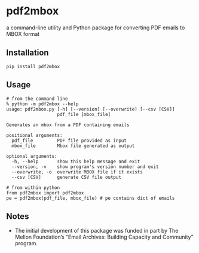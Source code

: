 # pdf2mbox
a command-line utility and Python package for converting PDF emails to MBOX format

## Installation

    pip install pdf2mbox

## Usage

    # from the command line
    % python -m pdf2mbox --help
    usage: pdf2mbox.py [-h] [--version] [--overwrite] [--csv [CSV]]
                       pdf_file [mbox_file]

    Generates an mbox from a PDF containing emails

    positional arguments:
      pdf_file         PDF file provided as input
      mbox_file        Mbox file generated as output

    optional arguments:
      -h, --help       show this help message and exit
      --version, -v    show program's version number and exit
      --overwrite, -o  overwrite MBOX file if it exists
      --csv [CSV]      generate CSV file output

    # from within python
    from pdf2mbox import pdf2mbox
    pe = pdf2mbox(pdf_file, mbox_file) # pe contains dict of emails

## Notes
* The initial development of this package was funded in part by The Mellon Foundation’s “Email Archives: Building Capacity and Community” program.
